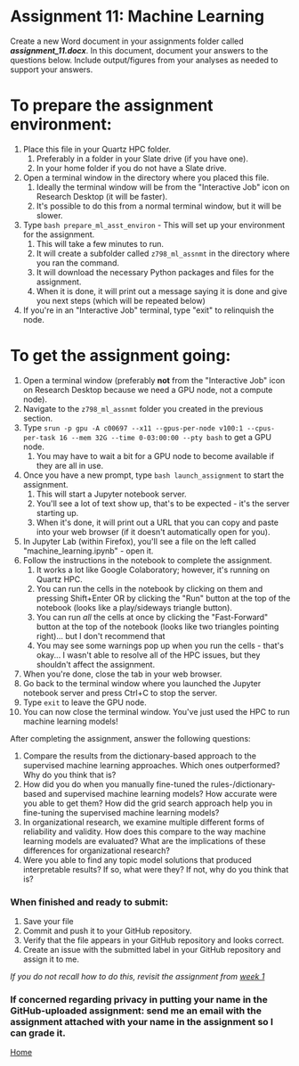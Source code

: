 # Assignment 11: Machine Learning

Create a new Word document in your assignments folder called ***assignment_11.docx***. In this document, document your answers to the questions below. Include output/figures from your analyses as needed to support your answers.

# To prepare the assignment environment:
1. Place this file in your Quartz HPC folder.
    1. Preferably in a folder in your Slate drive (if you have one).
    2. In your home folder if you do not have a Slate drive.
2. Open a terminal window in the directory where you placed this file.
    1. Ideally the terminal window will be from the "Interactive Job" icon on Research Desktop (it will be faster).
    2. It's possible to do this from a normal terminal window, but it will be slower.
3. Type `bash prepare_ml_asst_environ` - This will set up your environment for the assignment.
    1. This will take a few minutes to run.
    2. It will create a subfolder called `z798_ml_assnmt` in the directory where you ran the command.
    3. It will download the necessary Python packages and files for the assignment.
    4. When it is done, it will print out a message saying it is done and give you next steps (which will be repeated below)
4. If you're in an "Interactive Job" terminal, type "exit" to relinquish the node.

# To get the assignment going:
1. Open a terminal window (preferably **not** from the "Interactive Job" icon on Research Desktop because we need a GPU node, not a compute node).
2. Navigate to the `z798_ml_assnmt` folder you created in the previous section.
3. Type `srun -p gpu -A c00697 --x11 --gpus-per-node v100:1 --cpus-per-task 16 --mem 32G --time 0-03:00:00 --pty bash` to get a GPU node.
    1. You may have to wait a bit for a GPU node to become available if they are all in use.
4. Once you have a new prompt, type `bash launch_assignment` to start the assignment.
    1. This will start a Jupyter notebook server.
    2. You'll see a lot of text show up, that's to be expected - it's the server starting up.
    3. When it's done, it will print out a URL that you can copy and paste into your web browser (if it doesn't automatically open for you).
5. In Jupyter Lab (within Firefox), you'll see a file on the left called "machine_learning.ipynb" - open it.
6. Follow the instructions in the notebook to complete the assignment.
    1. It works a lot like Google Colaboratory; however, it's running on Quartz HPC.
    2. You can run the cells in the notebook by clicking on them and pressing Shift+Enter OR by clicking the "Run" button at the top of the notebook (looks like a play/sideways triangle button).
    3. You can run *all* the cells at once by clicking the "Fast-Forward" button at the top of the notebook (looks like two triangles pointing right)... but I don't recommend that
    4. You may see some warnings pop up when you run the cells - that's okay... I wasn't able to resolve all of the HPC issues, but they shouldn't affect the assignment.
7. When you're done, close the tab in your web browser.
8. Go back to the terminal window where you launched the Jupyter notebook server and press Ctrl+C to stop the server.
9. Type `exit` to leave the GPU node.
10. You can now close the terminal window. You've just used the HPC to run machine learning models!


After completing the assignment, answer the following questions:

1. Compare the results from the dictionary-based approach to the supervised machine learning approaches. Which ones outperformed? Why do you think that is?
2. How did you do when you manually fine-tuned the rules-/dictionary-based and supervised machine learning models? How accurate were you able to get them? How did the grid search approach help you in fine-tuning the supervised machine learning models?
3. In organizational research, we examine multiple different forms of reliability and validity. How does this compare to the way machine learning models are evaluated? What are the implications of these differences for organizational research?
4. Were you able to find any topic model solutions that produced interpretable results? If so, what were they? If not, why do you think that is?

### When finished and ready to submit:
1. Save your file
2. Commit and push it to your GitHub repository.
3. Verify that the file appears in your GitHub repository and looks correct.
4. Create an issue with the submitted label in your GitHub repository and assign it to me.

*If you do not recall how to do this, revisit the assignment from [week 1](./workflows_resources.md)*

### If concerned regarding privacy in putting your name in the GitHub-uploaded assignment: send me an email with the assignment attached with your name in the assignment so I can grade it.

[Home](../README.md)

